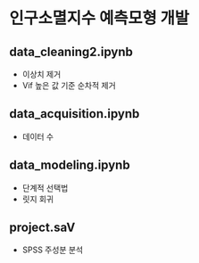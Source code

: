 # 인구소멸지수 예측모형 개발

## data_cleaning2.ipynb
- 이상치 제거
- Vif 높은 값 기준 순차적 제거

## data_acquisition.ipynb
- 데이터 수

## data_modeling.ipynb
- 단계적 선택법
- 릿지 회귀

## project.saV
- SPSS 주성분 분석
